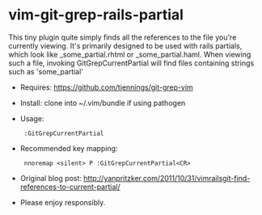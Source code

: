 vim-git-grep-rails-partial
===

This tiny plugin quite simply finds all the references to the file you're currently viewing.
It's primarily designed to be used with rails partials, which look like _some_partial.rhtml
or _some_partial.haml. When viewing such a file, invoking GitGrepCurrentPartial will
find files containing strings such as 'some_partial'

 * Requires: https://github.com/tjennings/git-grep-vim
 * Install: clone into ~/.vim/bundle if using pathogen
 * Usage: 

        :GitGrepCurrentPartial

 * Recommended key mapping:

        nnoremap <silent> P :GitGrepCurrentPartial<CR>

 * Original blog post: http://yanpritzker.com/2011/10/31/vimrailsgit-find-references-to-current-partial/
 * Please enjoy responsibly.
